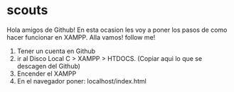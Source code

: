 # scouts
Hola amigos de Github!
En esta ocasion les voy a poner los pasos de como hacer funcionar en XAMPP. Alla vamos! follow me!

1. Tener un cuenta en Github
2. ir al Disco Local C > XAMPP > HTDOCS. (Copiar aqui lo que se descagen del Github)
3. Encender el XAMPP
4. En el navegador poner: localhost/index.html


